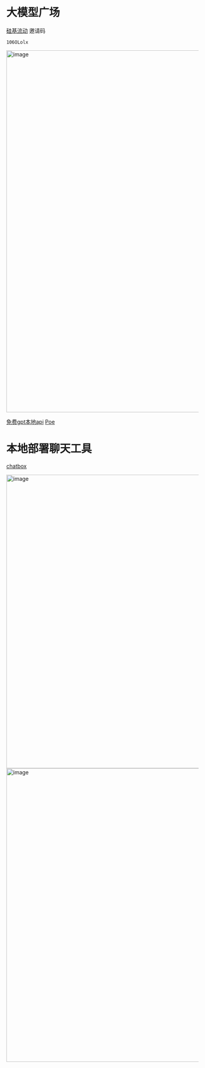 # 大模型广场
[硅基流动](https://cloud.siliconflow.cn/i/106OLolx)
邀请码
```
106OLolx
```
<img width="1418" height="947" alt="image" src="https://github.com/user-attachments/assets/3721f389-2d6a-4ab0-aeb1-46b56c17f53e" />

[免费gpt本地api](https://github.com/popjane/free_chatgpt_api)
[Poe](https://poe.com/)
# 本地部署聊天工具
[chatbox](https://chatboxai.app/zh)

<img width="1024" height="768" alt="image" src="https://github.com/user-attachments/assets/1b3f4d17-f6c9-477b-b642-5da3ecb370ca" />


<img width="1024" height="768" alt="image" src="https://github.com/user-attachments/assets/45c62fb5-7149-41fa-a670-58d8874679ae" />
